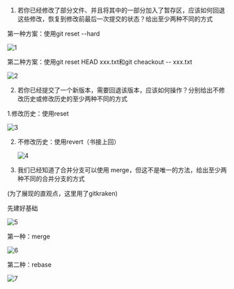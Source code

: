 1. 若你已经修改了部分文件、并且将其中的一部分加入了暂存区，应该如何回退这些修改，恢复到修改前最后一次提交的状态？给出至少两种不同的方式



第一种方案：使用git reset --hard

![1](/home/lovod/lovodllt/1.jpg)

第二种方案：使用git reset HEAD xxx.txt和git cheackout -- xxx.txt

![2](/home/lovod/lovodllt/2.jpg)





2. 若你已经提交了一个新版本，需要回退该版本，应该如何操作？分别给出不修改历史或修改历史的至少两种不同的方式

   

1.修改历史：使用reset

![3](/home/lovod/lovodllt/3.jpg)

2. 不修改历史：使用revert（书接上回）

   ![4](/home/lovod/lovodllt/4.jpg)



3. 我们已经知道了合并分支可以使用 merge，但这不是唯一的方法，给出至少两种不同的合并分支的方式

(为了展现的直观点，这里用了gitkraken)

先建好基础

![5](/home/lovod/lovodllt/5.jpg)

第一种：merge

![6](/home/lovod/lovodllt/6.jpg)

第二种：rebase

![7](/home/lovod/lovodllt/7.jpg)